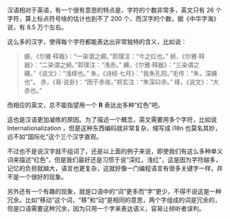 汉语相对于英语，有一个很有意思的特点是，字符的个数非常多，英文只有 26 个字符，算上标点符号啥的估计也到不了 200 个，而汉字的个数，据《中华字海》说，有 8.5 万个左右。

这么多的汉字，使得每个字符都能表达出非常独特的含义，比如说：

> 縓，《尔雅·释器》：“一染谓之縓。”郭璞注：“今之红也。” 赪，《尔雅·释器》：“二染谓之赪。”郭璞注：“浅赤。” 纁，《尔雅·释器》：“三染谓之纁。”《说文》：“浅绛也。” 朱，《诗经·七月》：“我朱孔阳。”毛传：“朱，深纁也”。 赤，《易·说卦》：“困于赤绂。”郑玄注：“朱深曰赤。” 绛，《说文》：“大赤也。”

而相应的英文，总不能指望用一个 **R** 表达出多种“红色”吧。

这也是汉语更加凝练的原因。为了描述一个概念，英文需要用多个字符，比如说 Internationalization ，但是这种东西编码就非常复杂，缩写成 i18n 也莫名其妙，远不如“国际化”这个三个汉字直观。

不过也不是说汉字就不组词了，还是以上面的例子来说，即使我们有这么多种单义词来描述“红色”，但是我们最好还是习惯于说“深红，浅红”，这是因为字符越多，记忆的负担就越大，语言也更复杂，这就好像一门编程语言有很多关键字一样，并不是一个很好的现象。

另外还有一个有趣的现象，就是口语中的“词”更多而“字”更少，不得不说这是一种冗余。比如“移动”这个词，“移”和“动”是相同的意思，两个字组成的词是冗余的，但是口语需要这种冗余，因为只用一个字来表达语义，容易让倾听者误判。
